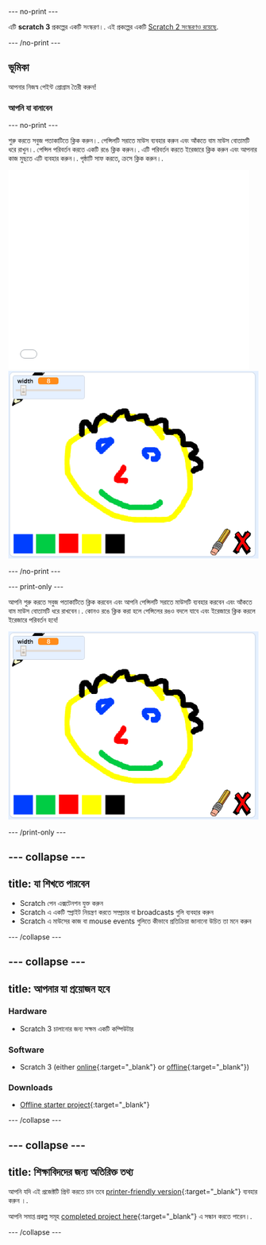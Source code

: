 --- no-print ---

এটি **scratch 3** প্রকল্পের একটি সংস্করণ।. এই প্রকল্পের একটি [Scratch 2 সংস্করণও রয়েছে](https://projects.raspberrypi.org/bn-IN/projects/paint-box-scratch2).

--- /no-print ---

## ভূমিকা

আপনার নিজস্ব পেইন্ট প্রোগ্রাম তৈরী করুন!

### আপনি যা বানাবেন

--- no-print ---

শুরু করতে সবুজ পতাকাটিতে ক্লিক করুন।. পেন্সিলটি সরাতে মাউস ব্যবহার করুন এবং আঁকতে বাম মাউস বোতামটি ধরে রাখুন।. পেন্সিল পরিবর্তন করতে একটি রঙে ক্লিক করুন।. এটি পরিবর্তন করতে ইরেজারে ক্লিক করুন এবং আপনার কাজ মুছতে এটি ব্যবহার করুন।. পৃষ্ঠাটি সাফ করতে, ক্রসে ক্লিক করুন।.

<div class="scratch-preview">
  <iframe allowtransparency="true" width="485" height="402" src="//scratch.mit.edu/projects/embed/267243161/?autostart=false" frameborder="0" scrolling="no"></iframe>
  <img src="images/showcase.png">
</div>

--- /no-print ---

--- print-only ---

আপনি শুরু করতে সবুজ পতাকাটিতে ক্লিক করবেন এবং আপনি পেন্সিলটি সরাতে মাউসটি ব্যবহার করবেন এবং আঁকতে বাম মাউস বোতামটি ধরে রাখবেন।. কোনও রঙে ক্লিক করা হলে পেন্সিলের রঙও বদলে যাবে এবং ইরেজারে ক্লিক করলে ইরেজারে পরিবর্তন হবে!

![showcase](images/showcase.png)

--- /print-only ---

--- collapse ---
---
title: যা শিখতে পারবেন
---

+ Scratch পেন এক্সটেনশন যুক্ত করুন
+ Scratch এ একটি স্প্রাইট নিয়ন্ত্রণ করতে সম্প্রচার বা broadcasts গুলি ব্যবহার করুন
+ Scratch এ মাউসের কাজ বা mouse events গুলিতে কীভাবে প্রতিক্রিয়া জানানো উচিত তা মনে করুন

--- /collapse ---

--- collapse ---
---
title: আপনার যা প্রয়োজন হবে
---

### Hardware

+ Scratch 3 চালানোর জন্য সক্ষম একটি কম্পিউটার

### Software

+ Scratch 3 (either [online](https://rpf.io/scratchon){:target="_blank"} or [offline](https://rpf.io/scratchoff){:target="_blank"})

### Downloads

+ [Offline starter project](https://rpf.io/p/bn-IN/paint-box-go){:target="_blank"}

--- /collapse ---

--- collapse ---
---
title: শিক্ষাবিদদের জন্য অতিরিক্ত তথ্য
---

আপনি যদি এই প্রজেক্টটি প্রিন্ট করতে চান তবে [printer-friendly version](https://projects.raspberrypi.org/bn-IN/projects/paint-box/print){:target="_blank"} ব্যবহার করুন ।.

আপনি সমাপ্ত প্রকল্প সমূহ [completed project here](https://rpf.io/p/bn-IN/paint-box-get){:target="_blank"} এ সন্ধান করতে পারেন।.

--- /collapse ---
